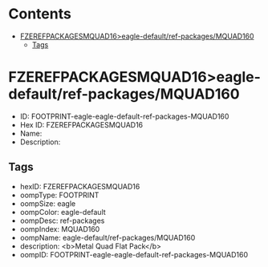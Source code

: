 



Contents
========

* [FZEREFPACKAGESMQUAD16>eagle-default/ref-packages/MQUAD160](#fzerefpackagesmquad16eagle-defaultref-packagesmquad160)
	* [Tags](#tags)

# FZEREFPACKAGESMQUAD16>eagle-default/ref-packages/MQUAD160

- ID: FOOTPRINT-eagle-eagle-default-ref-packages-MQUAD160
- Hex ID: FZEREFPACKAGESMQUAD16
- Name: 
- Description: 

## Tags

- hexID: FZEREFPACKAGESMQUAD16
- oompType: FOOTPRINT
- oompSize: eagle
- oompColor: eagle-default
- oompDesc: ref-packages
- oompIndex: MQUAD160
- oompName: eagle-default/ref-packages/MQUAD160
- description: &lt;b&gt;Metal Quad Flat Pack&lt;/b&gt;
- oompID: FOOTPRINT-eagle-eagle-default-ref-packages-MQUAD160
